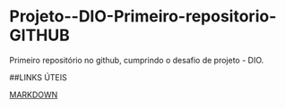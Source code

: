 # Projeto--DIO-Primeiro-repositorio-GITHUB
Primeiro repositório no github, cumprindo o desafio de projeto - DIO.

##LINKS ÚTEIS

[MARKDOWN](https://www.markdownguide.org/)
